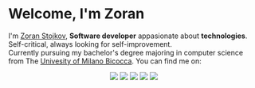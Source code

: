 # Welcome, I'm Zoran

I'm [Zoran Stojkov](https://www.zoranstojkov.it), **Software developer** appasionate about **technologies**. Self-critical, always looking for self-improvement.  
Currently pursuing my bachelor's degree majoring in computer science from The [Univesity of Milano Bicocca](https://www.disco.unimib.it).
You can find me on:

<div align="center">

[![](https://img.shields.io/badge/-Linkedin-informational?style=flat&logo=linkedin&logoColor=white&color=2867B2)](https://linkedin.com/in/zoran-stojkov)
[![](https://img.shields.io/badge/-Instagram-informational?style=flat&logo=instagram&logoColor=white&color=6C38C1)](https://instagram.com/stojkov_z)
[![](https://img.shields.io/badge/-Twitter-informational?style=flat&logo=twitter&logoColor=white&color=00aced)](https://twitter.com/_stojkovzoran)
[![](https://img.shields.io/badge/-Telegram-informational?style=flat&logo=telegram&logoColor=white&color=0088cc)](https://t.me/stojkovz)
[![](https://img.shields.io/badge/-BLOG-informational?style=flat&logo=hashnode&logoColor=white&color=2962FF)](https://www.zoranstojkov.it)

</div>

